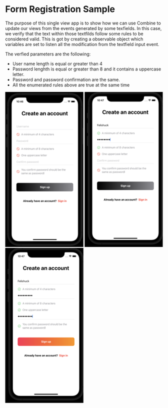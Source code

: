 # Form Registration Sample

The purpose of this single view app is to show how we can use Combine to update our views from the events generated by some texfields. In this case, we verify that the text within those textfilds follow some rules to be considered valid. This is got by creating a observable object which variables are set to listen all the modification from the textfield input event.

The verfied parameters are the following:
- User name length is equal or greater than 4
- Password lenghth is equal or greater than 8 and it contains a uppercase letter.
- Password and password confirmation are the same.
- All the enumerated rules above are true at the same time

<img src="mainScreen.png" width="250">
<img src="mainScreenNotFilled.png" width="250">
<img src="mainScreenFilled.png" width="250">
